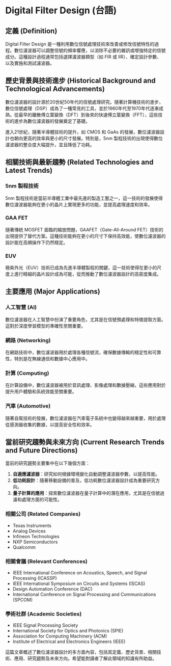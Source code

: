 # Digital Filter Design (台語)

## 定義 (Definition)
Digital Filter Design 是一種利用數位信號處理技術來改善或修改信號特性的過程。數位濾波器可以調整信號的頻率響應，以消除不必要的雜訊或增強特定的信號成分。這種設計過程通常包括選擇濾波器類型（如 FIR 或 IIR）、確定設計參數、以及實施和測試濾波器。

## 歷史背景與技術進步 (Historical Background and Technological Advancements)
數位濾波器的設計源於20世紀50年代的信號處理研究。隨著計算機技術的進步，數位信號處理（DSP）成為了一種常見的工具，並於1960年代至1970年代逐漸成熟。從最早的離散傅立葉變換（DFT）到後來的快速傅立葉變換（FFT），這些技術的進步為數位濾波器的發展奠定了基礎。

進入21世紀，隨著半導體技術的提升，如 CMOS 和 GaAs 的發展，數位濾波器設計也朝向更高的效率與更小的尺寸發展。特別是，5nm 製程技術的出現使得數位濾波器的整合度大幅提升，並且降低了功耗。

## 相關技術與最新趨勢 (Related Technologies and Latest Trends)
### 5nm 製程技術
5nm 製程技術是當前半導體工業中最先進的製造工藝之一，這一技術的發展使得數位濾波器能夠在更小的晶片上實現更多的功能，並提高處理速度和效率。

### GAA FET
隨著傳統 MOSFET 面臨的縮放問題，GAAFET（Gate-All-Around FET）技術的出現提供了替代方案。這種技術能夠在更小的尺寸下保持高效能，使數位濾波器的設計能在高頻操作下仍然穩定。

### EUV
極紫外光（EUV）技術已成為先進半導體製程的關鍵，這一技術使得在更小的尺度上進行精細的晶片設計成為可能，從而推動了數位濾波器設計的高密度集成。

## 主要應用 (Major Applications)
### 人工智慧 (AI)
數位濾波器在人工智慧中扮演了重要角色，尤其是在信號預處理和特徵提取方面。這對於深度學習模型的準確性至關重要。

### 網路 (Networking)
在網路技術中，數位濾波器用於處理各種信號流，確保數據傳輸的穩定性和可靠性，特別是在無線通信和數據中心應用中。

### 計算 (Computing)
在計算設備中，數位濾波器被用於音訊處理、影像處理和數據壓縮，這些應用對於提升用戶體驗和系統效能至關重要。

### 汽車 (Automotive)
隨著自駕技術的發展，數位濾波器在汽車電子系統中也變得越來越重要，用於處理從感測器收集的數據，以提高安全性和效率。

## 當前研究趨勢與未來方向 (Current Research Trends and Future Directions)
當前的研究趨勢主要集中在以下幾個方面：
1. **自適應濾波器**：研究如何根據環境變化自動調整濾波器參數，以提高性能。
2. **低功耗設計**：隨著移動設備的普及，低功耗數位濾波器設計成為重要研究方向。
3. **量子計算的應用**：探索數位濾波器在量子計算中的潛在應用，尤其是在信號過濾和處理方面的可能性。

### 相關公司 (Related Companies)
- Texas Instruments
- Analog Devices
- Infineon Technologies
- NXP Semiconductors
- Qualcomm

### 相關會議 (Relevant Conferences)
- IEEE International Conference on Acoustics, Speech, and Signal Processing (ICASSP)
- IEEE International Symposium on Circuits and Systems (ISCAS)
- Design Automation Conference (DAC)
- International Conference on Signal Processing and Communications (SPCOM)

### 學術社群 (Academic Societies)
- IEEE Signal Processing Society
- International Society for Optics and Photonics (SPIE)
- Association for Computing Machinery (ACM)
- Institute of Electrical and Electronics Engineers (IEEE)

這篇文章概述了數位濾波器設計的多方面內容，包括其定義、歷史背景、相關技術、應用、研究趨勢及未來方向。希望能對讀者了解此領域的知識有所助益。